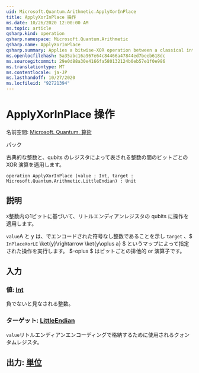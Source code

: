 ```yaml
---
uid: Microsoft.Quantum.Arithmetic.ApplyXorInPlace
title: ApplyXorInPlace 操作
ms.date: 10/26/2020 12:00:00 AM
ms.topic: article
qsharp.kind: operation
qsharp.namespace: Microsoft.Quantum.Arithmetic
qsharp.name: ApplyXorInPlace
qsharp.summary: Applies a bitwise-XOR operation between a classical integer and an integer represented by a register of qubits.
ms.openlocfilehash: 5a35abc16a967e64c84466a47844ed7beeb618dc
ms.sourcegitcommit: 29e0d88a30e4166fa580132124b0eb57e1f0e986
ms.translationtype: MT
ms.contentlocale: ja-JP
ms.lasthandoff: 10/27/2020
ms.locfileid: "92721394"
---
```

# <a name="applyxorinplace-operation"></a>ApplyXorInPlace 操作

名前空間: [Microsoft. Quantum. 算術](xref:Microsoft.Quantum.Arithmetic)

パック [](https://nuget.org/packages/)


古典的な整数と、qubits のレジスタによって表される整数の間のビットごとの XOR 演算を適用します。

```qsharp
operation ApplyXorInPlace (value : Int, target : Microsoft.Quantum.Arithmetic.LittleEndian) : Unit
```


## <a name="description"></a>説明

`X`整数内の1ビットに基づいて、リトルエンディアンレジスタの qubits に操作を適用します。

`value`A と y は、でエンコードされた符号なし整数であることを示し `target` 、$ `InPlaceXorLE` \ket{y}\rightarrow \ket{y\oplus a} $ というマップによって指定された操作を実行します。 $-oplus $ はビットごとの排他的 or 演算子です。

## <a name="input"></a>入力

### <a name="value--int"></a>値: [Int](xref:microsoft.quantum.lang-ref.int)

負でないと見なされる整数。


### <a name="target--littleendian"></a>ターゲット: [LittleEndian](xref:Microsoft.Quantum.Arithmetic.LittleEndian)

`value`リトルエンディアンエンコーディングで格納するために使用されるクォンタムレジスタ。



## <a name="output--unit"></a>出力: [単位](xref:microsoft.quantum.lang-ref.unit)

